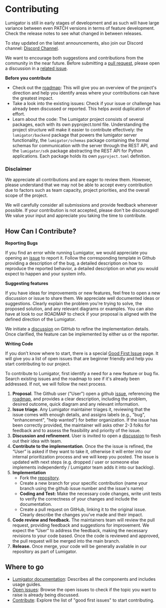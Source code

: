 # Contributing

Lumigator is still in early stages of development and as such will have large variance between even PATCH versions in terms of feature development. Check the release notes to see what changed in between releases.

To stay updated on the latest announcements, also join our Discord channel: [Discord Channel](https://discord.com/channels/1089876418936180786/1281660143251095634).

We want to encourage both suggestions and contributions from the community in the near future. Before submitting a [pull request](https://github.com/mozilla-ai/lumigator/pulls), please open a discussion in a [related issue](https://github.com/mozilla-ai/lumigator/issues).

**Before you contribute**

* Check out the [roadmap](https://github.com/orgs/mozilla-ai/projects/17): This will give you an overview of the project's direction and help you identify areas where your contributions can have the greatest impact.
* Take a look into the existing issues: Check if your issue or challenge has already been discussed or reported. This helps avoid duplication of effort.
* Learn about the code: The Lumigator project consists of several packages, each with its own pyproject.toml file. Understanding the project structure will make it easier to contribute effectively: the `lumigator/backend` package that powers the lumigator server functionality, the `lumigator/schemas` package containing the formal schemas for communication with the server through the REST API, and the `lumigator/sdk` package abstracting the REST API for Python applications. Each package holds its own `pyproject.toml` definition.

### **Disclaimer**

We appreciate all contributions and are eager to review them. However, please understand that we may not be able to accept every contribution due to factors such as team capacity, project priorities, and the overall scope of the project.

We will carefully consider all submissions and provide feedback whenever possible. If your contribution is not accepted, please don't be discouraged! We value your input and appreciate you taking the time to contribute.

## **How Can I Contribute?**

**Reporting Bugs**

If you find an error while running Lumigator, we would appreciate you opening an [issue](https://github.com/mozilla-ai/lumigator/issues) to report it. Follow the corresponding template in Github providing a description of the bug, a detailed description on how to reproduce the reported behavior, a detailed description on what you would expect to happen and your system info.

**Suggesting features**

If you have ideas for improvements or new features, feel free to open a new discussion or issue to share them. We appreciate well documented ideas or  suggestions. Clearly explain the problem you're trying to solve, the proposed solution, and any relevant diagrams or examples. You can also have at look to our ROADMAP to check if your proposal is aligned with the defined direction of the Lumigator.

We initiate a [discussion](https://github.com/mozilla-ai/lumigator/discussions) on GitHub to refine the implementation details. Once clarified, the feature can be implemented by either us or the reporter.

**Writing Code**

If you don’t know where to start, there is a special [Good First Issue](https://github.com/mozilla-ai/lumigator/contribute) page. It will give you a list of open issues that are beginner friendly and help you start contributing to our project. 

To contribute to Lumigator, first identify a need for a new feature or bug fix. Search existing issues and the roadmap to see if it's already been addressed. If not, we will follow the next process.

1. **Proposal**. The Github user ("User") open a github [issue](https://github.com/mozilla-ai/lumigator/issues), referencing the [roadmap](https://github.com/orgs/mozilla-ai/projects/17), and provides a clear description, including the problem, desired outcome, quick diagram and any relevant information.
2. **Issue triage**. Any Lumigator maintainer triages it, reviewing that the issue comes with enough details, and assigns labels (e.g., "bug", "enhancement", "help wanted") for better organization. If the issue has been correctly provided, the maintainer will asks other 2-3 folks for feedback and to assess the feasibility and priority of the issue.
3. **Discussion and refinement**. User is invited to open a [discussion](https://github.com/mozilla-ai/lumigator/discussions) to flesh out their idea with team.
4. **Contribute to the implementation**. Once the the issue is refined, the “User” is asked if they want to take it, otherwise it will enter into our internal prioritization process and we will keep you posted. The issue is updated with next steps (e.g. dropped / user or someone else implements independently / Lumigator team adds it into our backlog).
5.  **Implementation**
    - Fork the [repository](https://github.com/mozilla-ai/lumigator/).
    - Create a new branch for your specific contribution (name your branch using the github issue number and the issue's name)
    - **Coding and Test:** Make the necessary code changes, write unit tests to verify the correctness of your changes and include the documentation.
    - Create a pull request on GitHub, linking it to the original issue. Clearly describe the changes you've made and their impact.
6. **Code review and feedback.** The maintainers team will review the pull request, providing feedback and suggestions for improvement. We expect the “User” to address the feedback, making the necessary revisions to your code based. Once the code is reviewed and approved, the pull request will be merged into the main branch.
7. **Release.** Once merge, your code will be generally available in our repository as part of Lumigator.


## Where to go

* [Lumigator documentation](https://mozilla-ai.github.io/lumigator/): Describes all the components and includes usage guides.
* [Open issues](https://github.com/mozilla-ai/lumigator/issues): Browse the open issues to check if the topic you want to raise is already being discussed.
* [Contribute](https://github.com/mozilla-ai/lumigator/contribute): Explore the list of "good first issues" to start contributing.
